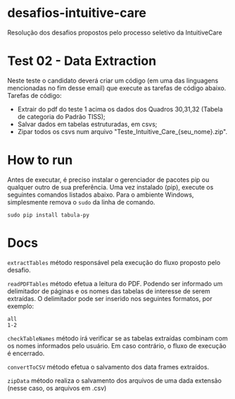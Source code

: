 # desafios-intuitive-care
Resolução dos desafios propostos pelo processo seletivo da IntuitiveCare

# Test 02 - Data Extraction

Neste teste o candidato deverá criar um código (em uma das linguagens mencionadas no fim desse email) que execute as tarefas de código abaixo.
Tarefas de código:
- Extrair do pdf do teste 1 acima os dados dos Quadros 30,31,32 (Tabela de categoria do Padrão TISS);
- Salvar dados em tabelas estruturadas, em csvs;
- Zipar todos os csvs num arquivo "Teste_Intuitive_Care_{seu_nome}.zip".



# How to run

Antes de executar, é preciso instalar o gerenciador de pacotes pip ou qualquer outro de sua preferência. Uma vez instalado (pip), execute os seguintes comandos listados abaixo. Para o ambiente Windows, simplesmente remova o ``` sudo ``` da linha de comando.

```
sudo pip install tabula-py
```


# Docs

``` extractTables ``` método responsável pela execução do fluxo proposto pelo desafio.

``` readPDFTables ``` método efetua a leitura do PDF. Podendo ser informado um delimitador de páginas e os nomes das tabelas de interesse de serem extraídas. O delimitador pode ser inserido nos seguintes formatos, por exemplo:
```
all
1-2
```

``` checkTableNames ``` método irá verificar se as tabelas extraídas combinam com os nomes informados pelo usuário. Em caso contrário, o fluxo de execução é encerrado. 

``` convertToCSV ``` método efetua o salvamento dos data frames extraídos. 

``` zipData ``` método realiza o salvamento dos arquivos de uma dada extensão (nesse caso, os arquivos em .csv)






